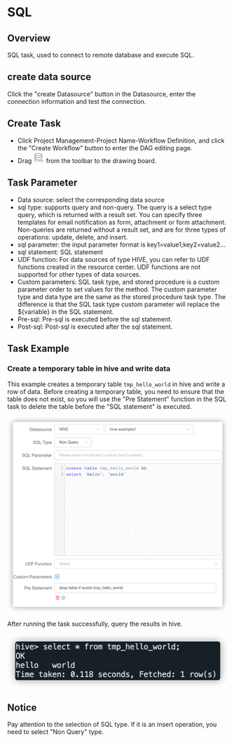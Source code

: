 # SQL

## Overview

SQL task, used to connect to remote database and execute SQL.

## create data source

Click the "create Datasource" button in the Datasource, enter the connection information and test the connection.

## Create Task

- Click Project Management-Project Name-Workflow Definition, and click the "Create Workflow" button to enter the DAG editing page.
- Drag <img src="/img/tasks/demo/sql-icon.png" width="25"/> from the toolbar to the drawing board.

## Task Parameter

- Data source: select the corresponding data source
- sql type: supports query and non-query. The query is a select type query, which is returned with a result set. You can specify three templates for email notification as form, attachment or form attachment. Non-queries are returned without a result set, and are for three types of operations: update, delete, and insert.
- sql parameter: the input parameter format is key1=value1;key2=value2...
- sql statement: SQL statement
- UDF function: For data sources of type HIVE, you can refer to UDF functions created in the resource center. UDF functions are not supported for other types of data sources.
- Custom parameters: SQL task type, and stored procedure is a custom parameter order to set values for the method. The custom parameter type and data type are the same as the stored procedure task type. The difference is that the SQL task type custom parameter will replace the ${variable} in the SQL statement.
- Pre-sql: Pre-sql is executed before the sql statement.
- Post-sql: Post-sql is executed after the sql statement.

## Task Example

### Create a temporary table in hive and write data

This example creates a temporary table `tmp_hello_world` in hive and write a row of data. Before creating a temporary table, you need to ensure that the table does not exist, so you will use the "Pre Statement" function in the SQL task to delete the table before the "SQL statement" is executed.

<img src="/img/tasks/demo/hive-sql-en.png" alt="hive-sql-en" style="zoom:80%;" />

After running the task successfully, query the results in hive.

<img src="/img/tasks/demo/hive-result.png" alt="hive-result" style="zoom:80%;" />

## Notice

Pay attention to the selection of SQL type. If it is an insert operation, you need to select "Non Query" type.